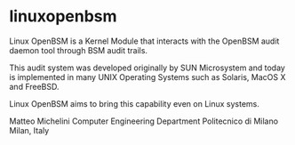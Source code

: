 linuxopenbsm
============

Linux OpenBSM is a Kernel Module that interacts with the OpenBSM audit daemon tool through BSM audit trails.

This audit system was developed originally by SUN Microsystem and today is implemented in many UNIX Operating Systems such as Solaris, MacOS X and FreeBSD.

Linux OpenBSM aims to bring this capability even on Linux systems.

Matteo Michelini
Computer Engineering Department
Politecnico di Milano
Milan, Italy
